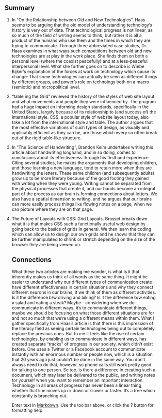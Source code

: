 ## Summary

1) In “On the Relationship between Old and New Technologies”, Haas seems to be arguing that the old model of understanding technology’s history is very out of date. That technological progress is not linear, as so much of the field of writing seems to think, but rather it is all a product of the humans who use them and the times in which they are trying to communicate.  Through three abbreviated case studies, Dr. Haas examines in what ways such competitions between old and new technologies are at play in the work place.  She finds them on both a personal level (where the coexist peacefully) and at a less-peaceful interpersonal level.  What she further goes on to describe is Wiebe Bijker’s explanation of the forces at work on technology which cause its change: That some technologies can actually be seen as different things by different groups, and power’s role on technology both on a macro (semiotic) and micropolitical level.

2)  “table ing the Grid” reviewed the history of the styles of web site layout and what movements and people they were influenced by.  The <table> program had a huge impact on informing design standards, specifically in the United States, largely because of its relationship to (and success of) the international style.  CSS, a popular style of website layout today, also take a lot from the international style and table.  The author argues that the most effective variations of such types of design, as visually and applicably efficient as they can be, are those which every so often break out of the rigid table-like structure.

3) In “The Science of Handwriting”, Brandon Keim undertakes writing this article about handwriting longhand, and in so doing, comes to conclusions about its effectiveness through his firsthand experience.  Citing several studies, he makes the arguments that developing children, and those learning a new language, tend to retain more when they are handwriting the letters.  These same children (and subsequently adults) grow up to be more literary because of the good footing they gained with writing when they were young.  Writing cannot be separated from the physical processes that create it, and our hands become an integral part of the process as our brain is forming connections about letters.  We also have a spatial dimension to writing, and he argues that our brains can more easily process things like flowing notes on a page, when we can picture where they are on that page.

4) The Future of Layouts with CSS: Grid Layouts.  Brosset breaks down what it is that makes CSS such a functionally useful web design by going back to the basics of grids in general.  We then learn the coding which can allow us to design our own grids and he shows that they can be further manipulated to shrink or stretch depending on the size of the browser they are being viewed on.

## Connections

What these two articles are making me wonder, is what is it that inherently makes us think of all words as the same thing.  It might be easier to understand why our different types of communication create have different effectiveness in certain situations and why they connect different neurons in our brains, if we think of them as different activities.  Is it the difference b/w driving and biking?  Is it the difference b/w eating a salad and eating a steak?  Maybe – considering when we do communicate in different ways, it’s to communicate different things, maybe we should be focusing on what those different situations are for and not so much that we’re using a different means within them.
	What I gather specifically from Haas’s article is that there is this impression of the literacy field as seeing certain technologies being out to completely replace the previous ones.  But to me it feels like the rise of certain technologies, by enabling us to communicate in different ways, has created separate “tracks” of progress in our society, which didn’t exist before.  One uses a Twitter or a Facebook account to communicate instantly with an enormous number or people now, which is a situation that 20 years ago just couldn’t be done in the same way.  You don’t always need to do that, however, so phone calls still work pretty good for talking to one person.  So too, is there a difference in creating such a document, which may later be delivered to the public, and writing notes for yourself when you want to remember an important interaction.  Technology in all areas of progress has never been a linear thing, whether that line moves up or down or slower or faster.  It’s a tree which constantly is branching out. 





Enter text in [Markdown](http://daringfireball.net/projects/markdown/). Use the toolbar above, or click the **?** button for formatting help.
